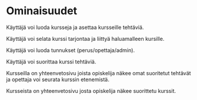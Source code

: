 # Ominaisuudet

Käyttäjä voi luoda kursseja ja asettaa kursseille tehtäviä.

Käyttäjä voi selata kurssi tarjontaa ja liittyä haluamalleen kursille.

Käyttäjä voi luoda tunnukset (perus/opettaja/admin).

Käyttäjä voi suorittaa kurssi tehtäviä.

Kursseilla on yhteenvetosivu joista opiskelija näkee omat suoritetut tehtävät ja opettaja voi seurata kurssin etenemistä.

Kursseista on yhteenvetosivu josta opiskelija näkee suorittetu kurssit.

